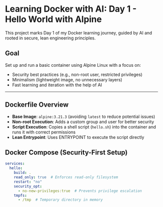 # Learning Docker with AI: Day 1 - Hello World with Alpine

This project marks Day 1 of my Docker learning journey, guided by AI and rooted in secure, lean engineering principles.

## Goal
Set up and run a basic container using Alpine Linux with a focus on:
- Security best practices (e.g., non-root user, restricted privileges)
- Minimalism (lightweight image, no unnecessary layers)
- Fast learning and iteration with the help of AI

---

## Dockerfile Overview
- **Base Image**: `alpine:3.21.3` (avoiding `latest` to reduce potential issues)
- **Non-root Execution**: Adds a custom group and user for better security
- **Script Execution**: Copies a shell script (`hello.sh`) into the container and runs it with correct permissions
- **Lean Entrypoint**: Uses ENTRYPOINT to execute the script directly

## Docker Compose (Security-First Setup)
```yaml
services:
  hello:
    build: .
    read_only: true  # Enforces read-only filesystem
    restart: "no"
    security_opt:
      - no-new-privileges:true  # Prevents privilege escalation
    tmpfs:
      - /tmp  # Temporary directory in memory
